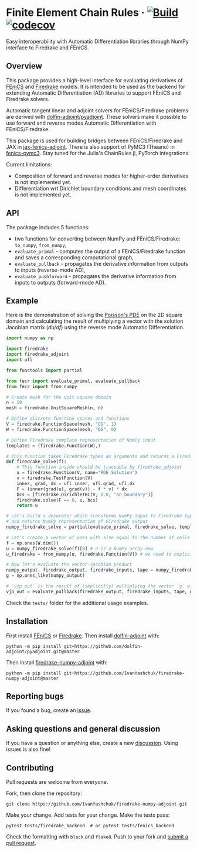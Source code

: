 # Finite Element Chain Rules &middot; [![Build](https://github.com/ivanyashchuk/fecr/workflows/CI/badge.svg)](https://github.com/ivanyashchuk/fecr/actions?query=workflow%3ACI+branch%3Amaster) [![codecov](https://codecov.io/gh/IvanYashchuk/fecr/branch/master/graph/badge.svg?token=5TCRI7OT6E)](https://codecov.io/gh/IvanYashchuk/fecr)

Easy interoperability with Automatic Differentiation libraries through NumPy interface to Firedrake and FEniCS.

## Overview
This package provides a high-level interface for evaluating derivatives of [FEniCS](http://fenicsproject.org) and [Firedrake](http://firedrakeproject.org/) models.
It is intended to be used as the backend for extending Automatic Differentiation (AD) libraries to support FEniCS and Firedrake solvers.

Automatic tangent linear and adjoint solvers for FEniCS/Firedrake problems are derived with [dolfin-adjoint/pyadjoint](http://www.dolfin-adjoint.org/en/latest/).
These solvers make it possible to use forward and reverse modes Automatic Differentiation with FEniCS/Firedrake.

This package is used for building bridges between FEniCS/Firedrake and JAX in [jax-fenics-adjoint](https://github.com/IvanYashchuk/jax-fenics-adjoint/).
There is also support of PyMC3 (Theano) in [fenics-pymc3](https://github.com/IvanYashchuk/fenics-pymc3).
Stay tuned for the Julia's ChainRules.jl, PyTorch integrations.

Current limitations:
* Composition of forward and reverse modes for higher-order derivatives is not implemented yet.
* Differentiation wrt Dirichlet boundary conditions and mesh coordinates is not implemented yet.

## API
The package includes 5 functions:

 - two functions for converting between NumPy and FEniCS/Firedrake: `to_numpy`, `from_numpy`,
 - `evaluate_primal` - computes the output of a FEniCS/Firedrake function and saves a corresponding computational graph,
 - `evaluate_pullback` - propagates the derivative information from outputs to inputs (reverse-mode AD),
 - `evaluate_pushforward` - propagates the derivative information from inputs to outputs (forward-mode AD).

## Example
Here is the demonstration of solving the [Poisson's PDE](https://en.wikipedia.org/wiki/Poisson%27s_equation)
on the 2D square domain and calculating the result of multiplying a vector with the solution Jacobian matrix (_du/df_) using the reverse mode Automatic Differentiation.
```python
import numpy as np

import firedrake
import firedrake_adjoint
import ufl

from functools import partial

from fecr import evaluate_primal, evaluate_pullback
from fecr import from_numpy

# Create mesh for the unit square domain
n = 10
mesh = firedrake.UnitSquareMesh(n, n)

# Define discrete function spaces and functions
V = firedrake.FunctionSpace(mesh, "CG", 1)
W = firedrake.FunctionSpace(mesh, "DG", 0)

# Define Firedrake template representation of NumPy input
templates = (firedrake.Function(W),)

# This function takes Firedrake types as arguments and returns a Firedrake Function (solution)
def firedrake_solve(f):
    # This function inside should be traceable by firedrake_adjoint
    u = firedrake.Function(V, name="PDE Solution")
    v = firedrake.TestFunction(V)
    inner, grad, dx = ufl.inner, ufl.grad, ufl.dx
    F = (inner(grad(u), grad(v)) - f * v) * dx
    bcs = [firedrake.DirichletBC(V, 0.0, "on_boundary")]
    firedrake.solve(F == 0, u, bcs)
    return u

# Let's build a decorator which transforms NumPy input to Firedrake types input
# and returns NumPy representation of Firedrake output
numpy_firedrake_solve = partial(evaluate_primal, firedrake_solve, templates)

# Let's create a vector of ones with size equal to the number of cells in the mesh
f = np.ones(W.dim())
u = numpy_firedrake_solve(f)[0] # u is a NumPy array now
u_firedrake = from_numpy(u, firedrake.Function(V)) # we need to explicitly provide template function for conversion

# Now let's evaluate the vector-Jacobian product
numpy_output, firedrake_output, firedrake_inputs, tape = numpy_firedrake_solve(f)
g = np.ones_like(numpy_output)

# `vjp_out` is the result of (implicitly) multiplying the vector `g` with the solution Jacobian du/df
vjp_out = evaluate_pullback(firedrake_output, firedrake_inputs, tape, g)
```

Check the `tests/` folder for the additional usage examples.

## Installation
First install [FEniCS](https://fenicsproject.org/download/) or [Firedrake](https://firedrakeproject.org/download.html).
Then install [dolfin-adjoint](http://www.dolfin-adjoint.org/en/latest/) with:

    python -m pip install git+https://github.com/dolfin-adjoint/pyadjoint.git@master

Then install [firedrake-numpy-adjoint](https://github.com/IvanYashchuk/firedrake-numpy-adjoint) with:

    python -m pip install git+https://github.com/IvanYashchuk/firedrake-numpy-adjoint@master


## Reporting bugs

If you found a bug, create an [issue].

[issue]: https://github.com/IvanYashchuk/firedrake-numpy-adjoint/issues/new

## Asking questions and general discussion

If you have a question or anything else, create a new [discussion]. Using issues is also fine!

[discussion]: https://github.com/IvanYashchuk/firedrake-numpy-adjoint/discussions/new

## Contributing

Pull requests are welcome from everyone.

Fork, then clone the repository:

    git clone https://github.com/IvanYashchuk/firedrake-numpy-adjoint.git

Make your change. Add tests for your change. Make the tests pass:

    pytest tests/firedrake_backend  # or pytest tests/fenics_backend

Check the formatting with `black` and `flake8`. Push to your fork and [submit a pull request][pr].

[pr]: https://github.com/IvanYashchuk/firedrake-numpy-adjoint/pulls
